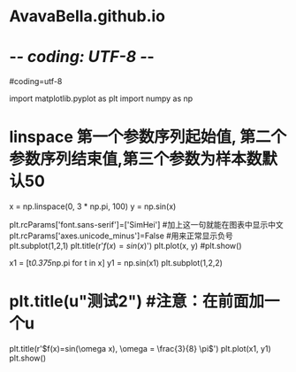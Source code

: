 # AvavaBella.github.io
# -*- coding: UTF-8 -*-
#coding=utf-8

import matplotlib.pyplot as plt
import numpy as np 
# linspace 第一个参数序列起始值, 第二个参数序列结束值,第三个参数为样本数默认50
x = np.linspace(0, 3 * np.pi, 100)
y = np.sin(x)

plt.rcParams['font.sans-serif']=['SimHei'] #加上这一句就能在图表中显示中文
plt.rcParams['axes.unicode_minus']=False #用来正常显示负号
plt.subplot(1,2,1)
plt.title(r'$f(x)=sin(x)$') 
plt.plot(x, y)
#plt.show()

x1 = [t*0.375*np.pi for t in x]
y1 = np.sin(x1)
plt.subplot(1,2,2)
# plt.title(u"测试2") #注意：在前面加一个u
plt.title(r'$f(x)=sin(\omega x), \omega = \frac{3}{8} \pi$') 
plt.plot(x1, y1)
plt.show()

